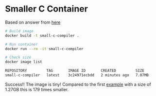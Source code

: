 # Smaller C Container

Based on answer from
[here](https://stackoverflow.com/a/58129973/9842112)

```sh
# Build image
docker build -t small-c-compiler .

# Run container
docker run --rm -it small-c-compiler

# Check size
docker image list

REPOSITORY         TAG       IMAGE ID       CREATED         SIZE
small-c-compiler   latest    3c24971ecbdd   2 minutes ago   7.07MB
```

Success!! The image is tiny! Compared to the first
[example](../basic/README.md) with a size of 1.27GB this is 179 times smaller.
